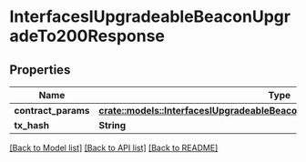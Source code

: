 # InterfacesIUpgradeableBeaconUpgradeTo200Response

## Properties

Name | Type | Description | Notes
------------ | ------------- | ------------- | -------------
**contract_params** | [**crate::models::InterfacesIUpgradeableBeaconUpgradeToRequestContractParams**](interfaces_IUpgradeableBeacon_upgradeTo_request_contractParams.md) |  | 
**tx_hash** | **String** |  | 

[[Back to Model list]](../README.md#documentation-for-models) [[Back to API list]](../README.md#documentation-for-api-endpoints) [[Back to README]](../README.md)


